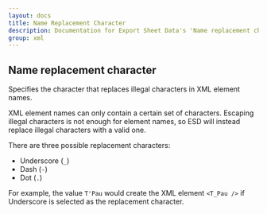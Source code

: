 ```yaml
---
layout: docs
title: Name Replacement Character
description: Documentation for Export Sheet Data's 'Name replacement character' option.
group: xml
---
```


Name replacement character
--------------------------
Specifies the character that replaces illegal characters in XML element names.

XML element names can only contain a certain set of characters. Escaping illegal characters is not enough for element names, so ESD will instead replace illegal characters with a valid one.

There are three possible replacement characters:

- Underscore (` _ `)
- Dash (` - `)
- Dot (` . `)

For example, the value `T'Pau` would create the XML element `<T_Pau />` if Underscore is selected as the replacement character.
